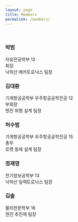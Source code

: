 ```yaml
---
layout: page
title: Members
permalink: /members/
---
```

<br/>
<h3>박범</h3>
자유전공학부 12<br/>
회장<br/>
낙하산 메카트로닉스 팀장<br/>

<h3>김대환</h3>
기계항공공학부 우주항공공학전공 12<br/>
부회장<br/>
엔진 외형 설계 팀장<br/>

<h3>허수범</h3>
기계항공공학부 우주항공공학전공 15<br/>
총무<br/>
로켓 동체 설계 팀장<br/>

<h3>정재영</h3>
전기정보공학부 13<br/>
낙하산 일렉트로닉스 팀장<br/>

<h3>김솔</h3>
물리천문학부 16<br/>
엔진 추진제 팀장<br/>
